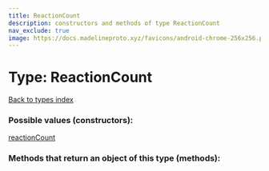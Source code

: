 ```yaml
---
title: ReactionCount
description: constructors and methods of type ReactionCount
nav_exclude: true
image: https://docs.madelineproto.xyz/favicons/android-chrome-256x256.png
---
```

# Type: ReactionCount
[Back to types index](index.html)



### Possible values (constructors):

[reactionCount](/API_docs/constructors/reactionCount.html)  



### Methods that return an object of this type (methods):



